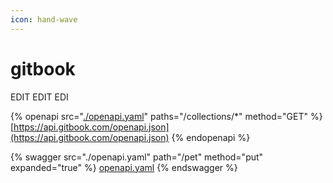 ```yaml
---
icon: hand-wave
---
```


# gitbook

EDIT EDIT EDI


{% openapi src="[./openapi.yaml](https://api.gitbook.com/openapi.json)" paths="/collections/*" method="GET" %}
[https://api.gitbook.com/openapi.json](https://api.gitbook.com/openapi.json)
{% endopenapi %}



{% swagger src="./openapi.yaml" path="/pet" method="put" expanded="true" %} 
[openapi.yaml](./openapi.yaml) 
{% endswagger %}
